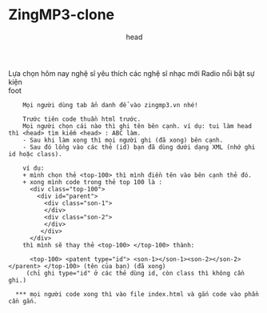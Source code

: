 ﻿# ZingMP3-clone
 
<container>

<nav-left> </nav-left>


<main>
	<header> head </header>
	<banner> </banner>
	<new-release> </new-release>
	<your-choice> Lựa chọn hôm nay </your-choice>
	<favorite-artist>nghệ sĩ yêu thích </favorite-artist>
	<zing-chart> </zing-char>
	<artists> các nghệ sĩ </artists>
	<top-100> </top-100>
	<new-music> nhạc mới </new-music>
	<XONE'S CORNER> </>
	<Radio>Radio nổi bật <Radio>
	<event> sự kiện <sự kiện>
	<footer> foot </footer>
</main>
  
  
</container>
        
        Mọi người dùng tab ẩn danh để vào zingmp3.vn nhé!
        
        Trước tiên code thuần html trước.
        Mọi người chọn cái nào thì ghi tên bên cạnh. ví dụ: tui làm head thì <head> tìm kiếm <head> : ABC làm.
        - Sau khi làm xong thì mọi người ghi (đã xong) bên cạnh.
        - Sau đó lồng vào các thẻ (id) bạn đã dùng dưới dạng XML (nhớ ghi id hoặc class).
        
        ví dụ: 
        + mình chọn thẻ <top-100> thì mình điền tên vào bên cạnh thẻ đó.
        + xong mình code trong thẻ top 100 là :
          <div class="top-100">
            <div id="parent">
              <div class="son-1">
              </div>
              <div class="son-2">
              </div>
             </div>
          </div>
        thì mình sẽ thay thẻ <top-100> </top-100> thành:
        
          <top-100> <patent type="id"> <son-1></son-1><son-2></son-2> </parent> </top-100> (tên của bạn) (đã xong)
         (chỉ ghi type="id" ở các thẻ dùng id, còn class thì không cần ghi.)
       
      *** mọi người code xong thì vào file index.html và gắn code vào phần cần gắn.
        
        
        
        
